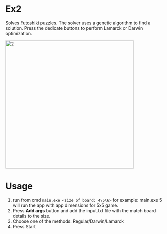 # Ex2
Solves [Futoshiki](https://www.futoshiki.org/) puzzles.
The solver uses a genetic algorithm to find a solution.
Press the dedicate buttons to perform Lamarck or Darwin optimization.

<img width="410" alt="2" src="https://user-images.githubusercontent.com/60240620/169707029-182119fe-1319-454a-8a23-54c84799ec67.png">

# Usage
1. run from cmd `main.exe <size of board: 4\5\6>` for example: main.exe 5 will run the app with app dimensions for 5x5 game.
2. Press **Add args** button and add the input.txt file with the match board details to the size.
3. Choose one of the methods: Regular/Darwin/Lamarck
4. Press Start 
